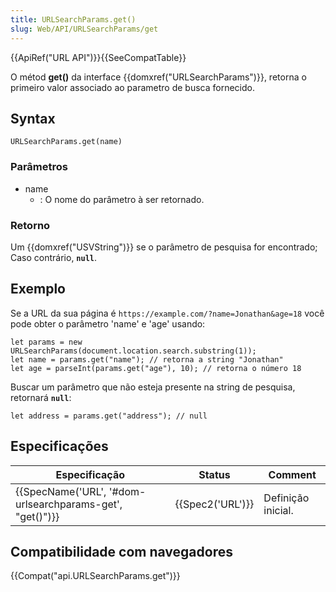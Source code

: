 ```yaml
---
title: URLSearchParams.get()
slug: Web/API/URLSearchParams/get
---
```


{{ApiRef("URL API")}}{{SeeCompatTable}}

O métod **get()** da interface {{domxref("URLSearchParams")}}, retorna o primeiro valor associado ao parametro de busca fornecido.

## Syntax

```
URLSearchParams.get(name)
```

### Parâmetros

- name
  - : O nome do parâmetro à ser retornado.

### Retorno

Um {{domxref("USVString")}} se o parâmetro de pesquisa for encontrado; Caso contrário, **`null`**.

## Exemplo

Se a URL da sua página é `https://example.com/?name=Jonathan&age=18` você pode obter o parâmetro 'name' e 'age' usando:

```
let params = new URLSearchParams(document.location.search.substring(1));
let name = params.get("name"); // retorna a string "Jonathan"
let age = parseInt(params.get("age"), 10); // retorna o número 18
```

Buscar um parâmetro que não esteja presente na string de pesquisa, retornará **`null`**:

```
let address = params.get("address"); // null
```

## Especificações

| Especificação                                                                | Status               | Comment            |
| ---------------------------------------------------------------------------- | -------------------- | ------------------ |
| {{SpecName('URL', '#dom-urlsearchparams-get', "get()")}} | {{Spec2('URL')}} | Definição inicial. |

## Compatibilidade com navegadores

{{Compat("api.URLSearchParams.get")}}
